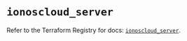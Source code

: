 # `ionoscloud_server`

Refer to the Terraform Registry for docs: [`ionoscloud_server`](https://registry.terraform.io/providers/ionos-cloud/ionoscloud/6.4.14/docs/resources/server).
